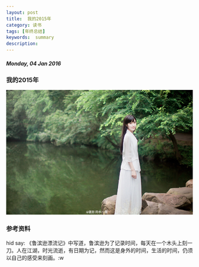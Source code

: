 ```yaml
---
layout: post
title:  我的2015年
category: 读书
tags: [年终总结]
keywords:  summary
description:
---
```


##### Monday, 04 Jan 2016

### 我的2015年

![fairy](/../../assets/img/book/2016/fairy.jpg)


### 参考资料

hid say: 《鲁滨逊漂流记》中写道，鲁滨逊为了记录时间，每天在一个木头上刻一刀。人在江湖，时光流逝，有日期为记，然而这是身外的时间，生活的时间，仍须以自己的感受来刻画。:w
